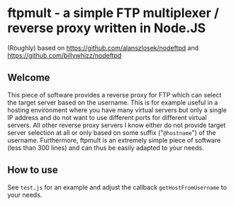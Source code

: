 ftpmult - a simple FTP multiplexer / reverse proxy written in Node.JS
====

(Roughly) based on https://github.com/alanszlosek/nodeftpd and https://github.com/billywhizz/nodeftpd

Welcome
----

This piece of software provides a reverse proxy for FTP which can select the
target server based on the username. This is for example useful in a hosting
environment where you have many virtual servers but only a single IP address and
do not want to use different ports for different virtual servers. All other
reverse proxy servers I know either do not provide target server selection at
all or only based on some suffix ("`@hostname`") of the username. Furthermore,
ftpmult is an extremely simple piece of software (less than 300 lines) and can
thus be easily adapted to your needs.


How to use
----

See `test.js` for an example and adjust the callback `getHostFromUsername` to your
needs.

